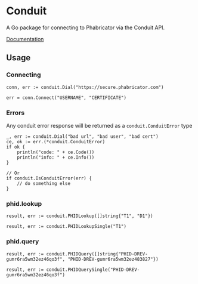 # Conduit

A Go package for connecting to Phabricator via the Conduit API.

[Documentation](http://godoc.org/github.com/jpoehls/go-conduit)

## Usage

### Connecting

```
conn, err := conduit.Dial("https://secure.phabricator.com")

err = conn.Connect("USERNAME", "CERTIFICATE")
```

### Errors

Any conduit error response will be returned as a
`conduit.ConduitError` type

```
_, err := conduit.Dial("bad url", "bad user", "bad cert")
ce, ok := err.(*conduit.ConduitError)
if ok {
	println("code: " + ce.Code())
	println("info: " + ce.Info())
}

// Or
if conduit.IsConduitError(err) {
	// do something else
}
```

### phid.lookup

```
result, err := conduit.PHIDLookup([]string{"T1", "D1"})
```

```
result, err := conduit.PHIDLookupSingle("T1")
```

### phid.query

```
result, err := conduit.PHIDQuery([]string{"PHID-DREV-gumr6ra5wm32ez46qo3f", "PHID-DREV-gumr6ra5wm32ez483827"})
```

```
result, err := conduit.PHIDQuerySingle("PHID-DREV-gumr6ra5wm32ez46qo3f")
```